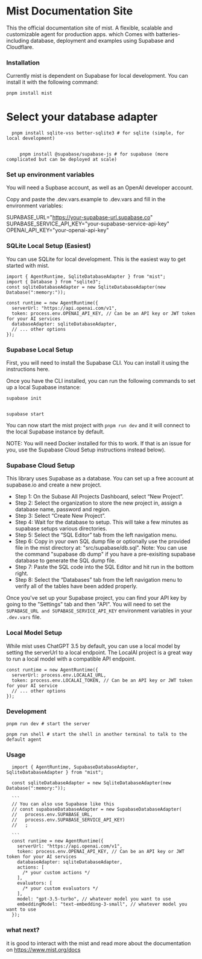 # Mist Documentation Site

This the official documentation site of mist. A flexible, scalable and customizable agent for production apps. which Comes with batteries-including database, deployment and examples using Supabase and Cloudflare.

### Installation

Currently mist is dependent on Supabase for local development. You can install it with the following command:

    pnpm install mist

# Select your database adapter

      pnpm install sqlite-vss better-sqlite3 # for sqlite (simple, for local development)

```

     pnpm install @supabase/supabase-js # for supabase (more complicated but can be deployed at scale)
```

### Set up environment variables

You will need a Supbase account, as well as an OpenAI developer account.

Copy and paste the .dev.vars.example to .dev.vars and fill in the environment variables:

SUPABASE_URL="https://your-supabase-url.supabase.co"
SUPABASE_SERVICE_API_KEY="your-supabase-service-api-key"
OPENAI_API_KEY="your-openai-api-key"

### SQLite Local Setup (Easiest)

You can use SQLite for local development. This is the easiest way to get started with mist.

    import { AgentRuntime, SqliteDatabaseAdapter } from "mist";
    import { Database } from "sqlite3";
    const sqliteDatabaseAdapter = new SqliteDatabaseAdapter(new Database(":memory:"));

    const runtime = new AgentRuntime({
      serverUrl: "https://api.openai.com/v1",
      token: process.env.OPENAI_API_KEY, // Can be an API key or JWT token for your AI services
      databaseAdapter: sqliteDatabaseAdapter,
      // ... other options
    });

### Supabase Local Setup

First, you will need to install the Supabase CLI. You can install it using the instructions here.

Once you have the CLI installed, you can run the following commands to set up a local Supabase instance:

    supabase init

```

supabase start
```

You can now start the mist project with `pnpm run dev` and it will connect to the local Supabase instance by default.

NOTE: You will need Docker installed for this to work. If that is an issue for you, use the Supabase Cloud Setup instructions instead below).

### Supabase Cloud Setup

This library uses Supabase as a database. You can set up a free account at supabase.io and create a new project.

- Step 1: On the Subase All Projects Dashboard, select “New Project”.
- Step 2: Select the organization to store the new project in, assign a database name, password and region.
- Step 3: Select “Create New Project”.
- Step 4: Wait for the database to setup. This will take a few minutes as supabase setups various directories.
- Step 5: Select the “SQL Editor” tab from the left navigation menu.
- Step 6: Copy in your own SQL dump file or optionally use the provided file in the mist directory at: "src/supabase/db.sql". Note: You can use the command "supabase db dump" if you have a pre-exisiting supabase database to generate the SQL dump file.
- Step 7: Paste the SQL code into the SQL Editor and hit run in the bottom right.
- Step 8: Select the “Databases” tab from the left navigation menu to verify all of the tables have been added properly.

Once you've set up your Supabase project, you can find your API key by going to the "Settings" tab and then "API". You will need to set the` SUPABASE_URL and SUPABASE_SERVICE_API_KEY` environment variables in your `.dev.vars` file.

### Local Model Setup

While mist uses ChatGPT 3.5 by default, you can use a local model by setting the serverUrl to a local endpoint. The LocalAI project is a great way to run a local model with a compatible API endpoint.

    const runtime = new AgentRuntime({
      serverUrl: process.env.LOCALAI_URL,
      token: process.env.LOCALAI_TOKEN, // Can be an API key or JWT token for your AI service
      // ... other options
    });

### Development

    pnpm run dev # start the server

```
pnpm run shell # start the shell in another terminal to talk to the default agent
```

### Usage

      import { AgentRuntime, SupabaseDatabaseAdapter, SqliteDatabaseAdapter } from "mist";

      const sqliteDatabaseAdapter = new SqliteDatabaseAdapter(new Database(":memory:"));

      ```
      // You can also use Supabase like this
      // const supabaseDatabaseAdapter = new SupabaseDatabaseAdapter(
      //   process.env.SUPABASE_URL,
      //   process.env.SUPABASE_SERVICE_API_KEY)
      //   ;

      ```
      const runtime = new AgentRuntime({
        serverUrl: "https://api.openai.com/v1",
        token: process.env.OPENAI_API_KEY, // Can be an API key or JWT token for your AI services
        databaseAdapter: sqliteDatabaseAdapter,
        actions: [
          /* your custom actions */
        ],
        evaluators: [
          /* your custom evaluators */
        ],
        model: "gpt-3.5-turbo", // whatever model you want to use
        embeddingModel: "text-embedding-3-small", // whatever model you want to use
      });

### what next?

it is good to interact with the mist and read more about the documentation on https://www.mist.org/docs
